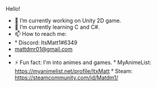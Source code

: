 Hello!

- 🔭 I’m currently working on Unity 2D game.
- 🌱 I’m currently learning C and C#.
- 📫 How to reach me:
- ° Discord: ItsMatt1#6349
-  mattdmr01@gmail.com
-  
- ⚡ Fun fact: I'm into animes and games.
° MyAnimeList: https://myanimelist.net/profile/ItxMatt
° Steam: https://steamcommunity.com/id/Matdm1/
